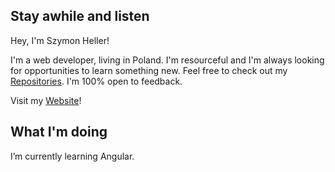  ## Stay awhile and listen

Hey, I'm Szymon Heller!

I'm a web developer, living in Poland. I'm resourceful and I'm always looking for opportunities to learn something new. Feel free to check out my [Repositories](https://github.com/szymonheller?tab=repositories). I'm 100% open to feedback.

Visit my [Website](https://www.szymonheller.com/)!

## What I'm doing
I’m currently learning Angular.
